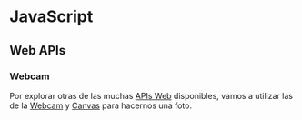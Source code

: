 # JavaScript
## Web APIs

### Webcam

Por explorar otras de las muchas [APIs Web](https://developer.mozilla.org/en-US/docs/Web/API) disponibles, vamos a utilizar las de la [Webcam](https://developer.mozilla.org/en-US/docs/Web/API/MediaDevices/getUserMedia) y [Canvas](https://developer.mozilla.org/en-US/docs/Web/API/CanvasRenderingContext2D) para hacernos una foto.

<div class="codepen" data-height="460" data-theme-id="light" data-default-tab="js,result" data-editable="true" style="opacity:0" data-prefill='{"stylesheets":["https://cdn.jsdelivr.net/npm/bootstrap@5.3.0-alpha1/dist/css/bootstrap.min.css","https://cdn.jsdelivr.net/npm/bootstrap-icons@1.10.3/font/bootstrap-icons.css"]}' data-allow="camera; display-capture; geolocation; microphone">
  <pre data-lang="html">&lt;body>
&lt;div class="card">
  &lt;div class="card-body row">
    &lt;div class="col-12">
      &lt;video id="video">Cámara no disponible&lt;/video>
      &lt;canvas id="canvas" hidden>&lt;/canvas>
    &lt;/div>
    &lt;div class="col-12 text-center mt-3">
      &lt;button id="foto" type="button" class="btn btn-outline-secondary">
        &lt;i class="bi bi-camera-fill">&lt;/i> Foto
      &lt;/button>
    &lt;/div>
  &lt;/div>
&lt;/div>
&lt;/body></pre>
  <pre data-lang="css">html { font-size: 50%; padding: 2rem; }
video, canvas { width: 30em; border-radius: 1em; padding: 0.5em; border: 1px dashed; }
canvas { border-color: black; }
video { border-color: transparent; }
.card { width: 32.2rem;}</pre>
  <pre data-lang="js">// El elemento vídeo muestra el stream de la cámara
const video = document.getElementById("video");
// El elemento canvas pinta una instantánea del stream
const canvas = document.getElementById("canvas");
const foto = document.getElementById("foto");
// API de la webcam para obtener su stream
navigator.mediaDevices
  .getUserMedia({ video: true, audio: false })
  .then((stream) => {
    video.srcObject = stream;
    video.play();
  }).catch((err) => {
    foto.disabled = true;
    foto.innerHTML = 
      '&lt;i class="bi bi-exclamation-triangle-fill">&lt;/i> Pulsa en "Edit on Codepen"';
  });
// API del canvas que pinta la imagen actual del vídeo
const hazFoto = function() {
  canvas.width = video.videoWidth;
  canvas.height = video.videoHeight;
  const context = canvas.getContext("2d");
  context.drawImage(video, 0, 0, video.videoWidth, video.videoHeight);
}
// Para descargar la imagen capturada
const descargar = function() {
  const link = document.createElement('a');
  link.download = 'foto.png';
  link.href = canvas.toDataURL();
  link.click();
}
// Para alternar el botón entre foto y descarga
foto.onclick = function() {
  const modoFoto = foto.textContent.indexOf('Foto') > -1;
  modoFoto ? hazFoto() : descargar();
  video.hidden = modoFoto;
  canvas.hidden = !modoFoto;
  foto.innerHTML = modoFoto ? 
    '&lt;i class="bi bi-file-earmark-arrow-down-fill">&lt;/i> Descargar' : 
    '&lt;i class="bi bi-camera-fill">&lt;/i> Foto';
};</pre></div>